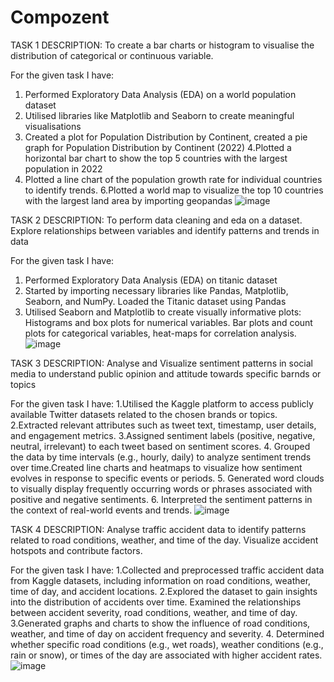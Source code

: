 # Compozent
TASK 1 DESCRIPTION: To create a bar charts or histogram to visualise the distribution of categorical or continuous variable.

For the given task I have:
1. Performed Exploratory Data Analysis (EDA) on a world population dataset
2. Utilised libraries like Matplotlib and Seaborn to create meaningful visualisations
3. Created a plot for Population Distribution by Continent, created a pie graph for Population Distribution by Continent (2022)
4.Plotted a horizontal bar chart to show the top 5 countries with the largest population in 2022
5. Plotted a line chart of the population growth rate for individual countries to identify trends.
6.Plotted a world map to visualize the top 10 countries with the largest land area by importing geopandas
![image](https://github.com/user-attachments/assets/96e13c23-aae6-452f-916e-35cc111f0b67)


TASK 2 DESCRIPTION: To perform data cleaning and eda on a dataset. Explore relationships between variables and identify patterns and trends in data

For the given task I have:
1. Performed Exploratory Data Analysis (EDA) on titanic dataset
2. Started by importing necessary libraries like Pandas, Matplotlib, Seaborn, and NumPy.
Loaded the Titanic dataset using Pandas
3. Utilised Seaborn and Matplotlib to create visually informative plots:
Histograms and box plots for numerical variables.
Bar plots and count plots for categorical variables, heat-maps for correlation analysis.
![image](https://github.com/user-attachments/assets/860cbdc5-410a-41a4-8e38-51c9617eeaa0)

TASK 3 DESCRIPTION: Analyse and Visualize sentiment patterns in social media to understand public opinion and attitude towards specific barnds or topics

For the given task I have:
1.Utilised the Kaggle platform to access publicly available Twitter datasets related to the chosen brands or topics.
2.Extracted relevant attributes such as tweet text, timestamp, user details, and engagement metrics.
3.Assigned sentiment labels (positive, negative, neutral, irrelevant) to each tweet based on sentiment scores.
4. Grouped the data by time intervals (e.g., hourly, daily) to analyze sentiment trends over time.Created line charts and heatmaps to visualize how sentiment evolves in response to specific events or periods.
5. Generated word clouds to visually display frequently occurring words or phrases associated with positive and negative sentiments.
6. Interpreted the sentiment patterns in the context of real-world events and trends.
![image](https://github.com/user-attachments/assets/499e1895-a7f7-4b7b-a6d1-7b965f9395d9)


TASK 4 DESCRIPTION: Analyse traffic accident data to identify patterns related to road conditions, weather, and time of the day. Visualize accident hotspots and contribute factors.

For the given task I have:
1.Collected and preprocessed traffic accident data from Kaggle datasets, including information on road conditions, weather, time of day, and accident locations.
2.Explored the dataset to gain insights into the distribution of accidents over time.
Examined the relationships between accident severity, road conditions, weather, and time of day.
3.Generated graphs and charts to show the influence of road conditions, weather, and time of day on accident frequency and severity.
4. Determined whether specific road conditions (e.g., wet roads), weather conditions (e.g., rain or snow), or times of the day are associated with higher accident rates.
![image](https://github.com/user-attachments/assets/adfc4b80-b2f4-46be-9403-ac4ac58ac409)
